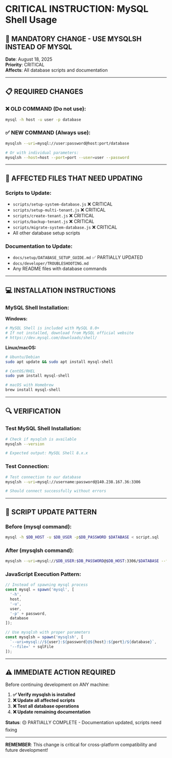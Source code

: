 # CRITICAL INSTRUCTION: MySQL Shell Usage

## 🚨 **MANDATORY CHANGE - USE MYSQLSH INSTEAD OF MYSQL**

**Date**: August 18, 2025  
**Priority**: CRITICAL  
**Affects**: All database scripts and documentation

---

## 📋 **REQUIRED CHANGES**

### **❌ OLD COMMAND (Do not use):**

```bash
mysql -h host -u user -p database
```

### **✅ NEW COMMAND (Always use):**

```bash
mysqlsh --uri=mysql://user:password@host:port/database

# Or with individual parameters:
mysqlsh --host=host --port=port --user=user --password
```

---

## 🔧 **AFFECTED FILES THAT NEED UPDATING**

### **Scripts to Update:**

- `scripts/setup-system-database.js` ❌ CRITICAL
- `scripts/setup-multi-tenant.js` ❌ CRITICAL
- `scripts/create-tenant.js` ❌ CRITICAL
- `scripts/backup-tenant.js` ❌ CRITICAL
- `scripts/migrate-system-database.js` ❌ CRITICAL
- All other database setup scripts

### **Documentation to Update:**

- `docs/setup/DATABASE_SETUP_GUIDE.md` ✅ PARTIALLY UPDATED
- `docs/developer/TROUBLESHOOTING.md`
- Any README files with database commands

---

## 💻 **INSTALLATION INSTRUCTIONS**

### **MySQL Shell Installation:**

**Windows:**

```bash
# MySQL Shell is included with MySQL 8.0+
# If not installed, download from MySQL official website
# https://dev.mysql.com/downloads/shell/
```

**Linux/macOS:**

```bash
# Ubuntu/Debian
sudo apt update && sudo apt install mysql-shell

# CentOS/RHEL
sudo yum install mysql-shell

# macOS with Homebrew
brew install mysql-shell
```

---

## 🔍 **VERIFICATION**

### **Test MySQL Shell Installation:**

```bash
# Check if mysqlsh is available
mysqlsh --version

# Expected output: MySQL Shell 8.x.x
```

### **Test Connection:**

```bash
# Test connection to our database
mysqlsh --uri=mysql://username:password@140.238.167.36:3306

# Should connect successfully without errors
```

---

## 📝 **SCRIPT UPDATE PATTERN**

### **Before (mysql command):**

```bash
mysql -h $DB_HOST -u $DB_USER -p$DB_PASSWORD $DATABASE < script.sql
```

### **After (mysqlsh command):**

```bash
mysqlsh --uri=mysql://$DB_USER:$DB_PASSWORD@$DB_HOST:3306/$DATABASE --file=script.sql
```

### **JavaScript Execution Pattern:**

```javascript
// Instead of spawning mysql process
const mysql = spawn('mysql', [
  '-h',
  host,
  '-u',
  user,
  '-p' + password,
  database
]);

// Use mysqlsh with proper parameters
const mysqlsh = spawn('mysqlsh', [
  `--uri=mysql://${user}:${password}@${host}:${port}/${database}`,
  '--file=' + sqlFile
]);
```

---

## ⚠️ **IMMEDIATE ACTION REQUIRED**

Before continuing development on ANY machine:

1. **✅ Verify mysqlsh is installed**
2. **❌ Update all affected scripts**
3. **❌ Test all database operations**
4. **❌ Update remaining documentation**

**Status**: 🟡 PARTIALLY COMPLETE - Documentation updated, scripts need fixing

---

**REMEMBER**: This change is critical for cross-platform compatibility and
future development!
